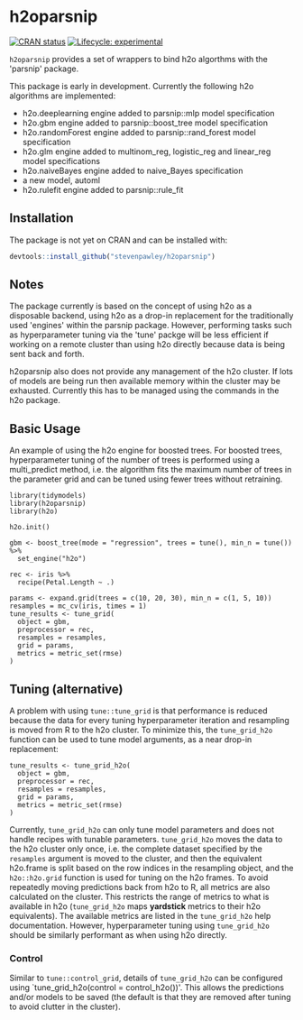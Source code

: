# h2oparsnip

<!-- badges: start -->
[![CRAN status](https://www.r-pkg.org/badges/version/h2oparsnip)](https://CRAN.R-project.org/package=h2oparsnip)
[![Lifecycle: experimental](https://img.shields.io/badge/lifecycle-experimental-orange.svg)](https://www.tidyverse.org/lifecycle/#experimental)
<!-- badges: end -->

```h2oparsnip``` provides a set of wrappers to bind h2o algorthms with the
'parsnip' package.

This package is early in development. Currently the following h2o algorithms
are implemented:

- h2o.deeplearning engine added to parsnip::mlp model specification
- h2o.gbm engine added to parsnip::boost_tree model specification
- h2o.randomForest engine added to parsnip::rand_forest model specification
- h2o.glm engine added to multinom_reg, logistic_reg and linear_reg model
specifications
- h2o.naiveBayes engine added to naive_Bayes specification
- a new model, automl
- h2o.rulefit engine added to parsnip::rule_fit

## Installation

The package is not yet on CRAN and can be installed with:

``` r
devtools::install_github("stevenpawley/h2oparsnip")
```

## Notes

The package currently is based on the concept of using h2o as a disposable backend, using h2o as a drop-in replacement for the traditionally used 'engines' within the parsnip package. However, performing tasks such as hyperparameter tuning via the 'tune' packge will be less efficient if working on a remote cluster than using h2o directly because data is being sent back and forth.

h2oparsnip also does not provide any management of the h2o cluster. If lots of models are being run then available memory within the cluster may be exhausted. Currently this has to be managed using the commands in the h2o package.

## Basic Usage

An example of using the h2o engine for boosted trees. For boosted trees, hyperparameter tuning of the number of trees is performed using a multi_predict method, i.e. the algorithm fits the maximum number of trees in the parameter grid and can be tuned using fewer trees without retraining.

```
library(tidymodels)
library(h2oparsnip)
library(h2o)

h2o.init()

gbm <- boost_tree(mode = "regression", trees = tune(), min_n = tune()) %>%
  set_engine("h2o")

rec <- iris %>%
  recipe(Petal.Length ~ .)

params <- expand.grid(trees = c(10, 20, 30), min_n = c(1, 5, 10))
resamples = mc_cv(iris, times = 1)
tune_results <- tune_grid(
  object = gbm,
  preprocessor = rec,
  resamples = resamples,
  grid = params,
  metrics = metric_set(rmse)
)
```

## Tuning (alternative)

A problem with using `tune::tune_grid` is that performance is reduced because the data for every tuning hyperparameter iteration and resampling is moved from R to the h2o cluster. To minimize this, the `tune_grid_h2o` function can be used to tune model arguments, as a near drop-in replacement:

```
tune_results <- tune_grid_h2o(
  object = gbm,
  preprocessor = rec,
  resamples = resamples,
  grid = params,
  metrics = metric_set(rmse)
)
```

Currently, `tune_grid_h2o` can only tune model parameters and does not handle recipes with tunable parameters. `tune_grid_h2o` moves the data to the h2o cluster only once, i.e. the complete dataset specified by the `resamples` argument is moved to the cluster, and then the equivalent h2o.frame is split based on the row indices in the resampling object, and the `h2o::h2o.grid` function is used for tuning on the h2o frames. To avoid repeatedly moving predictions back from h2o to R, all metrics are also calculated on the cluster. This restricts the range of metrics to what is available in h2o (`tune_grid_h2o` maps **yardstick** metrics to their h2o equivalents). The available metrics are listed in the `tune_grid_h2o` help documentation. However, hyperparameter tuning using `tune_grid_h2o` should be similarly performant as when using h2o directly.

### Control

Similar to `tune::control_grid`, details of `tune_grid_h2o` can be configured using `tune_grid_h2o(control = control_h2o())'. This allows the predictions and/or models to be saved (the default is that they are removed after tuning to avoid clutter in the cluster).
